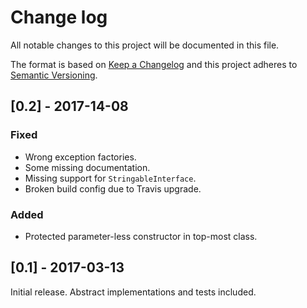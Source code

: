 # Change log
All notable changes to this project will be documented in this file.

The format is based on [Keep a Changelog](http://keepachangelog.com/)
and this project adheres to [Semantic Versioning](http://semver.org/).

## [0.2] - 2017-14-08
### Fixed
- Wrong exception factories.
- Some missing documentation.
- Missing support for `StringableInterface`.
- Broken build config due to Travis upgrade.

### Added
- Protected parameter-less constructor in top-most class.

## [0.1] - 2017-03-13
Initial release. Abstract implementations and tests included.
